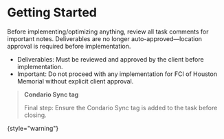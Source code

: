# Getting Started


Before implementing/optimizing anything, review all task comments for important notes. Deliverables are no longer auto-approved—location approval is required before implementation.

 - Deliverables: Must be reviewed and approved by the client before implementation.
 - Important: Do not proceed with any implementation for FCI of Houston Memorial without explicit client approval.

> **Condario Sync tag**
>
> Final step: Ensure the Condario Sync tag is added to the task before closing.
>
{style="warning"}
